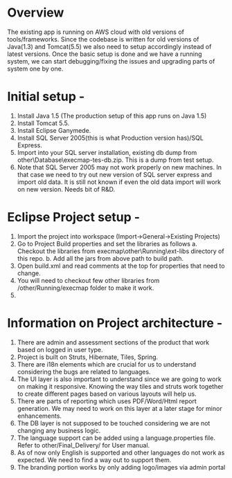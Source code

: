 
# Overview
The existing app is running on AWS cloud with old versions of tools/frameworks.
Since the codebase is written for old versions of Java(1.3) and Tomcat(5.5) we also need to setup accordingly instead of latest versions.
Once the basic setup is done and we have a running system, we can start debugging/fixing the issues and upgrading parts of system one by one.

# Initial setup - 
1. Install Java 1.5 (The production setup of this app runs on Java 1.5)
2. Install Tomcat 5.5.
3. Install Eclipse Ganymede.
4. Install SQL Server 2005(this is what Production version has)/SQL Express.
5. Import into your SQL server installation, existing db dump from other\Database\execmap-tes-db.zip. This is a dump from test setup.
6. Note that SQL Server 2005 may not work properly on new machines. In that case we need to try out new version of SQL server express and import old data. It is still not known if even the old data import will work on new version. Needs bit of R&D.

# Eclipse Project setup -
1. Import the project into workspace (Import->General->Existing Projects)
2. Go to Project Build properties and set the libraries as follows
  a. Checkout the libraries from execmap\other\Running\ext-libs directory of this repo.
  b. Add all the jars from above path to build path.
3. Open build.xml and read comments at the top for properties that need to change.
4. You will need to checkout few other libraries from /other/Running/execmap folder to make it work.
5. 

# Information on Project architecture -
1. There are admin and assessment sections of the product that work based on logged in user type. 
2. Project is built on Struts, Hibernate, Tiles, Spring.
3. There are i18n elements which are crucial for us to understand considering the bugs are related to languages.
4. The UI layer is also important to understand since we are going to work on making it responsive. Knowing the way tiles and struts work together to create different pages based on various layouts will help us.
5. There are parts of reporting which uses PDF/Word/Html report generation. We may need to work on this layer at a later stage for minor enhancements.
6. The DB layer is not supposed to be touched considering we are not changing any business logic.
7. The language support can be added using a language.properties file. Refer to other/Final_Delivery/ for User manual.
8. As of now only English is supported and other languages do not work as expected. We need to find a way out to support them.
9. The branding portion works by only adding logo/images via admin portal
  
